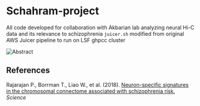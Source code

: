 # Schahram-project
All code developed for collaboration with Akbarian lab analyzing neural Hi-C data and its relevance to schizophrenia
`juicer.sh` modified from original AWS Juicer pipeline to run on LSF ghpcc cluster

![Abstract](https://raw.githubusercontent.com/tborrman/Schahram-project/master/graphical_abstract.jpg)

## References
Rajarajan P., Borrman T., Liao W., et al. (2018). [Neuron-specific signatures in the chromosomal connectome associated with schizophrenia risk.](https://science.sciencemag.org/content/362/6420/eaat4311) *Science*

